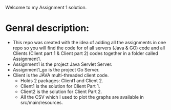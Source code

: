 Welcome to my Assignment 1 solution. 

# Genral description:
  - This repo was created with the idea of adding all the assignments in one repo so you will find the code for of all servers (Java & GO) code and all Clients (Client part 1 & Client part 2) codes together in a folder called Assignment1.
  - Assignment1 is the project Java Servlet Server.
  - Assignment1_go is the project Go Server.
  - Client is the JAVA multi-threaded client code.
      - Holds 2 packages: Client1 and Client 2.
      - Client1 is the solution for Client Part 1.
      - Client2 is the solution for Client Part 2.
      - All the CSV which I used to plot the graphs are available in src/main/resources.
